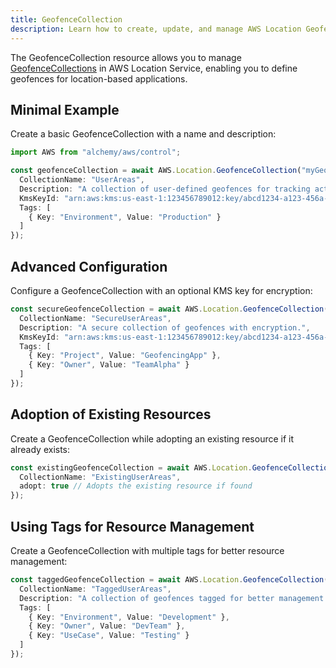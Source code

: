```yaml
---
title: GeofenceCollection
description: Learn how to create, update, and manage AWS Location GeofenceCollections using Alchemy Cloud Control.
---
```


The GeofenceCollection resource allows you to manage [GeofenceCollections](https://docs.aws.amazon.com/location/latest/userguide/) in AWS Location Service, enabling you to define geofences for location-based applications.

## Minimal Example

Create a basic GeofenceCollection with a name and description:

```ts
import AWS from "alchemy/aws/control";

const geofenceCollection = await AWS.Location.GeofenceCollection("myGeofenceCollection", {
  CollectionName: "UserAreas",
  Description: "A collection of user-defined geofences for tracking activity.",
  KmsKeyId: "arn:aws:kms:us-east-1:123456789012:key/abcd1234-a123-456a-a12b-a123b4cd56ef",
  Tags: [
    { Key: "Environment", Value: "Production" }
  ]
});
```

## Advanced Configuration

Configure a GeofenceCollection with an optional KMS key for encryption:

```ts
const secureGeofenceCollection = await AWS.Location.GeofenceCollection("secureGeofenceCollection", {
  CollectionName: "SecureUserAreas",
  Description: "A secure collection of geofences with encryption.",
  KmsKeyId: "arn:aws:kms:us-east-1:123456789012:key/abcd1234-a123-456a-a12b-a123b4cd56ef",
  Tags: [
    { Key: "Project", Value: "GeofencingApp" },
    { Key: "Owner", Value: "TeamAlpha" }
  ]
});
```

## Adoption of Existing Resources

Create a GeofenceCollection while adopting an existing resource if it already exists:

```ts
const existingGeofenceCollection = await AWS.Location.GeofenceCollection("existingGeofenceCollection", {
  CollectionName: "ExistingUserAreas",
  adopt: true // Adopts the existing resource if found
});
```

## Using Tags for Resource Management

Create a GeofenceCollection with multiple tags for better resource management:

```ts
const taggedGeofenceCollection = await AWS.Location.GeofenceCollection("taggedGeofenceCollection", {
  CollectionName: "TaggedUserAreas",
  Description: "A collection of geofences tagged for better management.",
  Tags: [
    { Key: "Environment", Value: "Development" },
    { Key: "Owner", Value: "DevTeam" },
    { Key: "UseCase", Value: "Testing" }
  ]
});
```